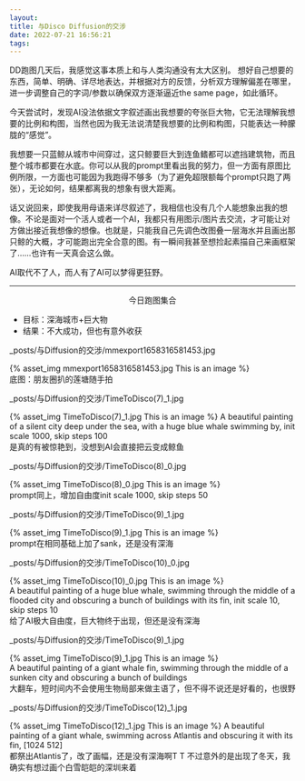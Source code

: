 ```yaml
---
layout: 
title: 与Disco Diffusion的交涉
date: 2022-07-21 16:56:21
tags:
---
```

DD跑图几天后，我感觉这事本质上和与人类沟通没有太大区别。
想好自己想要的东西，简单、明确、详尽地表达，并根据对方的反馈，分析双方理解偏差在哪里，进一步调整自己的字词/参数以确保双方逐渐逼近the same page，如此循环。

今天尝试时，发现AI没法依据文字叙述画出我想要的夸张巨大物，它无法理解我想要的比例和构图，当然也因为我无法说清楚我想要的比例和构图，只能表达一种朦胧的“感觉”。

我想要一只蓝鲸从城市中间穿过，这只鲸要巨大到连鱼鳍都可以遮挡建筑物，而且整个城市都要在水底。你可以从我的prompt里看出我的努力，但一方面有原图比例所限，一方面也可能因为我跑得不够多（为了避免超限额每个prompt只跑了两张），无论如何，结果都离我的想象有很大距离。

话又说回来，即使我用母语来详尽叙述了，我相信也没有几个人能想象出我的想像。不论是面对一个活人或者一个AI，我都只有用图示/图片去交流，才可能让对方做出接近我想像的想像。也就是，只能我自己先调色改图叠一层海水并且画出那只鲸的大概，才可能跑出完全合意的图。有一瞬间我甚至想捡起素描自己来画框架了……也许有一天真会这么做。

AI取代不了人，而人有了AI可以梦得更狂野。


----------

<center>今日跑图集合</center>


- 目标：深海城市+巨大物
- 结果：不大成功，但也有意外收获

_posts/与Diffusion的交涉/mmexport1658316581453.jpg

{% asset_img mmexport1658316581453.jpg This is an image %}  
底图：朋友圈扒的莲塘随手拍

_posts/与Diffusion的交涉/TimeToDisco(7)_1.jpg

{% asset_img TimeToDisco(7)_1.jpg This is an image %}
A beautiful painting of a silent city deep under the sea, with a huge blue whale swimming by, init scale 1000, skip steps 100  
是真的有被惊艳到，没想到AI会直接把云变成鲸鱼

_posts/与Diffusion的交涉/TimeToDisco(8)_0.jpg

{% asset_img TimeToDisco(8)_0.jpg This is an image %}  
prompt同上，增加自由度init scale 1000, skip steps 50

_posts/与Diffusion的交涉/TimeToDisco(9)_1.jpg

{% asset_img TimeToDisco(9)_1.jpg This is an image %}  
prompt在相同基础上加了sank，还是没有深海

_posts/与Diffusion的交涉/TimeToDisco(10)_0.jpg

{% asset_img TimeToDisco(10)_0.jpg This is an image %}  
A beautiful painting of a huge blue whale, swimming through the middle of a flooded city and obscuring a bunch of buildings with its fin, init scale 10, skip steps 10  
给了AI极大自由度，巨大物终于出现，但还是没有深海


_posts/与Diffusion的交涉/TimeToDisco(9)_1.jpg

{% asset_img TimeToDisco(9)_1.jpg This is an image %}  
A beautiful painting of a giant whale fin, swimming through the middle of a sunken city and obscuring a bunch of buildings  
大翻车，短时间内不会使用生物局部来做主语了，但不得不说还是好看的，也很野

_posts/与Diffusion的交涉/TimeToDisco(12)_1.jpg

{% asset_img TimeToDisco(12)_1.jpg This is an image %} 
A beautiful painting of a giant whale, swimming across Atlantis and obscuring it with its fin, [1024 512]  
都祭出Atlantis了，改了画幅，还是没有深海啊T T 不过意外的是出现了冬天，我确实有想过画个白雪皑皑的深圳来着